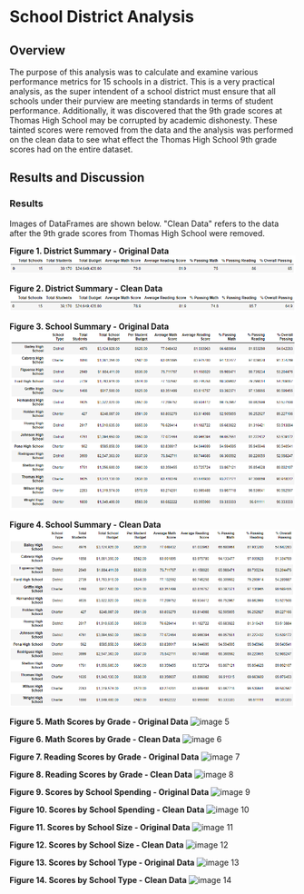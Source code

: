 # School District Analysis

## Overview

The purpose of this analysis was to calculate and examine various performance metrics for 15 schools in a district. This is a very practical analysis, as the super intendent of a school district must ensure that all schools under their purview are meeting standards in terms of student performance. Additionally, it was discovered that the 9th grade scores at Thomas High School may be corrupted by academic dishonesty. These tainted scores were removed from the data and the analysis was performed on the clean data to see what effect the Thomas High School 9th grade scores had on the entire dataset.

## Results and Discussion

### Results

Images of DataFrames are shown below. "Clean Data" refers to the data after the 9th grade scores from Thomas High School were removed.

**Figure 1. District Summary - Original Data**
![image 1](resources/before_district_sum.png)

**Figure 2. District Summary - Clean Data**
![image 2](resources/after_district_sum.png)

**Figure 3. School Summary - Original Data**
![image 3](resources/before_school_sum.png)

**Figure 4. School Summary - Clean Data**
![image 4](resources/after_school_sum.png)

**Figure 5. Math Scores by Grade - Original Data**
![image 5](resources/before_math_by_grade)

**Figure 6. Math Scores by Grade - Clean Data**
![image 6](resources/after_math_by_grade)

**Figure 7. Reading Scores by Grade - Original Data**
![image 7](resources/before_reading_by_grade)

**Figure 8. Reading Scores by Grade - Clean Data**
![image 8](resources/after_reading_by_grade)

**Figure 9. Scores by School Spending - Original Data**
![image 9](resources/before_spend)

**Figure 10. Scores by School Spending - Clean Data**
![image 10](resources/after_spend)

**Figure 11. Scores by School Size - Original Data**
![image 11](resources/before_size)

**Figure 12. Scores by School Size - Clean Data**
![image 12](resources/after_size)

**Figure 13. Scores by School Type - Original Data**
![image 13](resources/before_type)

**Figure 14. Scores by School Type - Clean Data**
![image 14](resources/after_type)

